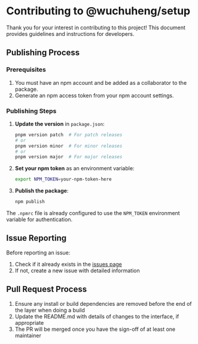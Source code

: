 # Contributing to @wuchuheng/setup

Thank you for your interest in contributing to this project! This document provides guidelines and instructions for developers.


## Publishing Process

### Prerequisites

1. You must have an npm account and be added as a collaborator to the package.
2. Generate an npm access token from your npm account settings.

### Publishing Steps

1. **Update the version** in `package.json`:
   ```bash
   pnpm version patch  # For patch releases
   # or
   pnpm version minor  # For minor releases
   # or
   pnpm version major  # For major releases
   ```

2. **Set your npm token** as an environment variable:
   ```bash
   export NPM_TOKEN=your-npm-token-here
   ```

3. **Publish the package**:
   ```bash
   npm publish
   ```

The `.npmrc` file is already configured to use the `NPM_TOKEN` environment variable for authentication.

## Issue Reporting

Before reporting an issue:
1. Check if it already exists in the [issues page](https://github.com/wuchuheng/com.wuchuheng.npm.project-setup/issues)
2. If not, create a new issue with detailed information

## Pull Request Process

1. Ensure any install or build dependencies are removed before the end of the layer when doing a build
2. Update the README.md with details of changes to the interface, if appropriate
3. The PR will be merged once you have the sign-off of at least one maintainer 